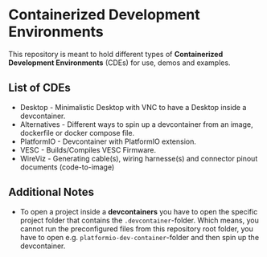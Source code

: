 # Containerized Development Environments

This repository is meant to hold different types of **Containerized Development Environments** (CDEs) for use, demos and examples.


## List of CDEs

- Desktop - Minimalistic Desktop with VNC to have a Desktop inside a devcontainer.
- Alternatives - Different ways to spin up a devcontainer from an image, dockerfile or docker compose file.
- PlatformIO - Devcontainer with PlatformIO extension.
- VESC - Builds/Compiles VESC Firmware.
- WireViz - Generating cable(s), wiring harnesse(s) and connector pinout documents (code-to-image)


## Additional Notes

- To open a project inside a **devcontainers** you have to open the specific project folder that contains the `.devcontainer`-folder. Which means, you cannot run the preconfigured files from this repository root folder, you have to open e.g. `platformio-dev-container`-folder and then spin up the devcontainer.

